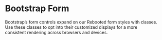 # Bootstrap Form
Bootstrap’s form controls expand on our Rebooted form styles with classes. Use these classes to opt into their customized displays for a more consistent rendering across browsers and devices.

